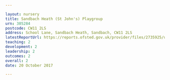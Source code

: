 ```yaml
---

layout: nursery
title: Sandbach Heath (St John's) Playgroup
urn: 305284
postcode: CW11 2LS
address: School Lane, Sandbach Heath, Sandbach, CW11 2LS
latestReportUrl: https://reports.ofsted.gov.uk/provider/files/2735925/urn/305284.pdf
teaching: 2
development: 2
leadership: 2
outcomes: 2
overall: 2
date: 20 October 2017

---
```

